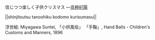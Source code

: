 信じつつ楽しく子供クリスマス
—[京極杞陽](https://ja.wikipedia.org/wiki/京極杞陽)

||shinjitsutsu tanoshiku kodomo kurisumasu||

浮世絵: Miyagawa Suntei, 「小供風俗」 「手鞠」, Hand Balls - Children's Customs and Manners, 1896